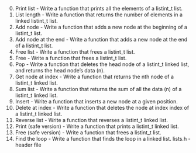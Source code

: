 0. Print list - Write a function that prints all the elements of a listint_t list.
1. List length - Write a function that returns the number of elements in a linked listint_t list.
2. Add node - Write a function that adds a new node at the beginning of a listint_t list.
3. Add node at the end - Write a function that adds a new node at the end of a listint_t list.
4. Free list - Write a function that frees a listint_t list.
5. Free - Write a function that frees a listint_t list.
6. Pop - Write a function that deletes the head node of a listint_t linked list, and returns the head node’s data (n).
7. Get node at index - Write a function that returns the nth node of a listint_t linked list.
8. Sum list - Write a function that returns the sum of all the data (n) of a listint_t linked list.
9. Insert - Write a function that inserts a new node at a given position.
10. Delete at index - Write a function that deletes the node at index index of a listint_t linked list.
11. Reverse list - Write a function that reverses a listint_t linked list.
12. Print (safe version) - Write a function that prints a listint_t linked list.
13. Free (safe version) - Write a function that frees a listint_t list.
14. Find the loop - Write a function that finds the loop in a linked list.
lists.h - header file
